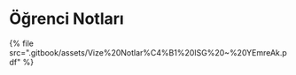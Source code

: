 # Öğrenci Notları

<!--Index-->

{% file src=".gitbook/assets/Vize%20Notlar%C4%B1%20ISG%20~%20YEmreAk.pdf" %}

<!--Index-->
